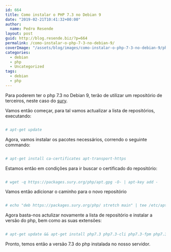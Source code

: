 ```yaml
---
id: 664
title: Como instalar o PHP 7.3 no Debian 9
date: "2019-02-21T10:41:32+00:00"
author:
  name: Pedro Resende
layout: post
guid: http://blog.resende.biz/?p=664
permalink: /como-instalar-o-php-7-3-no-debian-9/
coverImage: "/assets/blog/images/como-instalar-o-php-7-3-no-debian-9/php-logo.svg"
categories:
  - debian
  - php
  - Uncategorized
tags:
  - debian
  - php
---
```


Para poderem ter o php 7.3 no Debian 9, terão de utilizar um repositório de terceiros, neste caso do <a rel="noreferrer noopener" aria-label="sury (abre num novo separador)" href="http://www.sury.irg" target="_blank">sury</a>.

Vamos então começar, para tal vamos actualizar a lista de repositórios, executando:

```bash

# apt-get update
```

Agora, vamos instalar os pacotes necessários, correndo o seguinte commando:

```bash

# apt-get install ca-certificates apt-transport-https
```

Estamos então em condições para ir buscar o certificado do repositório:

```bash

# wget -q https://packages.sury.org/php/apt.gpg -O- | apt-key add -
```

Vamos então adicionar o caminho para o novo repositório

```bash

# echo "deb https://packages.sury.org/php/ stretch main" | tee /etc/apt/sources.list.d/php.list
```

Agora basta-nos actulizar novamente a lista de repositório e instalar a versão do php, bem como as suas extensões:

```bash

# apt-get update && apt-get install php7.3 php7.3-cli php7.3-fpm php7.3-mysql php7.3-intl php7.3-curl php7.3-json
```

Pronto, temos então a versão 7.3 do php instalada no nosso servidor.
